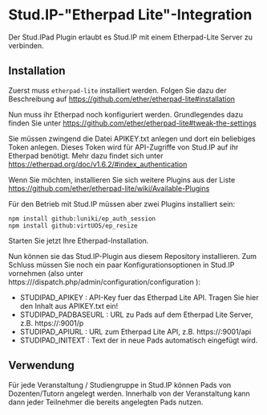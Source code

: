 # Stud.IP-"Etherpad Lite"-Integration
Der Stud.IPad Plugin erlaubt es Stud.IP mit einem Etherpad-Lite Server zu verbinden.


## Installation

Zuerst muss `etherpad-lite` installiert werden. Folgen Sie dazu der Beschreibung auf https://github.com/ether/etherpad-lite#installation

Nun muss ihr Etherpad noch konfiguriert werden. Grundlegendes dazu finden Sie unter https://github.com/ether/etherpad-lite#tweak-the-settings

Sie müssen zwingend die Datei APIKEY.txt anlegen und dort ein beliebiges Token anlegen. Dieses Token wird für API-Zugriffe von Stud.IP auf ihr Etherpad benötigt. Mehr dazu findet sich unter https://etherpad.org/doc/v1.6.2/#index_authentication

Wenn Sie möchten, installieren Sie sich weitere Plugins aus der Liste https://github.com/ether/etherpad-lite/wiki/Available-Plugins

Für den Betrieb mit Stud.IP müssen aber zwei Plugins installiert sein:

``` shell
npm install github:luniki/ep_auth_session
npm install github:virtUOS/ep_resize
```

Starten Sie jetzt Ihre Etherpad-Installation.

Nun können sie das Stud.IP-Plugin aus diesem Repository installieren.
Zum Schluss müssen Sie noch ein paar Konfigurationsoptionen in Stud.IP vornehmen (also unter https://<mein-studip>/dispatch.php/admin/configuration/configuration ):

* STUDIPAD_APIKEY : API-Key fuer das Etherpad Lite API. Tragen Sie hier den Inhalt aus APIKEY.txt ein!
* STUDIPAD_PADBASEURL : URL zu Pads auf dem Etherpad Lite Server, z.B. https://<mein-studip>:9001/p
* STUDIPAD_APIURL : URL zum Etherpad Lite API, z.B. https://<mein-studip>:9001/api
* STUDIPAD_INITEXT : Text der in neue Pads automatisch eingefügt wird.


## Verwendung

Für jede Veranstaltung / Studiengruppe in Stud.IP können Pads von Dozenten/Tutorn angelegt werden.
Innerhalb von der Veranstaltung kann dann jeder Teilnehmer die bereits angelegten Pads nutzen.
